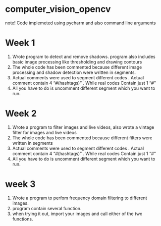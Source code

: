 # computer_vision_opencv

note! Code implemeted using pycharm and also command line arguments

# Week 1
  1. Wrote program to detect and remove shadows.  program also includes basic image processing like thresholding and drawing        contours
  2. The whole code has been commented because different image processing and shadow detection were written in segments.
  3. Actual comments were used to segment different codes . Actual comment contain 4 “#(hashtags)” . While real codes 
     Contain just 1 “#”
  4. All you have to do is uncomment different segment which you want to run. 

# Week 2
  1. Wrote a program to filter images and live videos, also wrote a vintage filter for images and live videos
  2. The whole code has been commented because different filters were written in segments
  3. Actual comments were used to segment different codes . Actual comment contain 4 “#(hashtags)” . While real codes 
     Contain just 1 “#”
  4. All you have to do is uncomment different segment which you want to run. 
  
# week 3
  1. Wrote a program to perfom frequency domain filtering to different images.
  2. program contain several function.
  3. when trying it out, import your images and call either of the two functions. 
